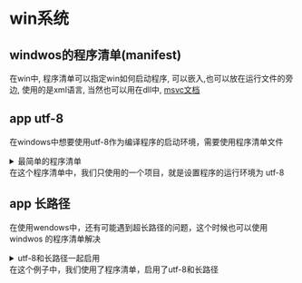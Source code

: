 # win系统

## windwos的程序清单(manifest)
在win中, 程序清单可以指定win如何启动程序, 可以嵌入,也可以放在运行文件的旁边,
使用的是xml语言, 当然也可以用在dll中,
[msvc文档](https://docs.microsoft.com/zh-cn/windows/win32/sbscs/manifest-files-reference?redirectedfrom=MSDN)



## app utf-8

在windows中想要使用utf-8作为编译程序的启动环境，需要使用程序清单文件  
<details>
<summary>最简单的程序清单</summary>

```xml
<?xml version="1.0" encoding="UTF-8" standalone="yes"?>
<assembly xmlns="urn:schemas-microsoft-com:asm.v1" manifestVersion="1.0">
    <application xmlns="urn:schemas-microsoft-com:asm.v3">
        <windowsSettings>
            <activeCodePage xmlns="http://schemas.microsoft.com/SMI/2019/WindowsSettings">UTF-8</activeCodePage>
        </windowsSettings>
    </application>
</assembly>
```

</details>
在这个程序清单中，我们只使用的一个项目，就是设置程序的运行环境为 utf-8 

## app 长路径
在使用wendows中，还有可能遇到超长路径的问题，这个时候也可以使用 windwos 的程序清单解决

<details>
<summary>utf-8和长路径一起启用</summary>

```xml
<?xml version="1.0" encoding="UTF-8" standalone="yes"?>
<assembly xmlns="urn:schemas-microsoft-com:asm.v1" manifestVersion="1.0">
    <application xmlns="urn:schemas-microsoft-com:asm.v3">
        <windowsSettings>
            <longPathAware xmlns="http://schemas.microsoft.com/SMI/2016/WindowsSettings">true</longPathAware>
            <activeCodePage xmlns="http://schemas.microsoft.com/SMI/2019/WindowsSettings">UTF-8</activeCodePage>
        </windowsSettings>
    </application>
</assembly>
```

</details>  
在这个例子中，我们使用了程序清单，启用了utf-8和长路径